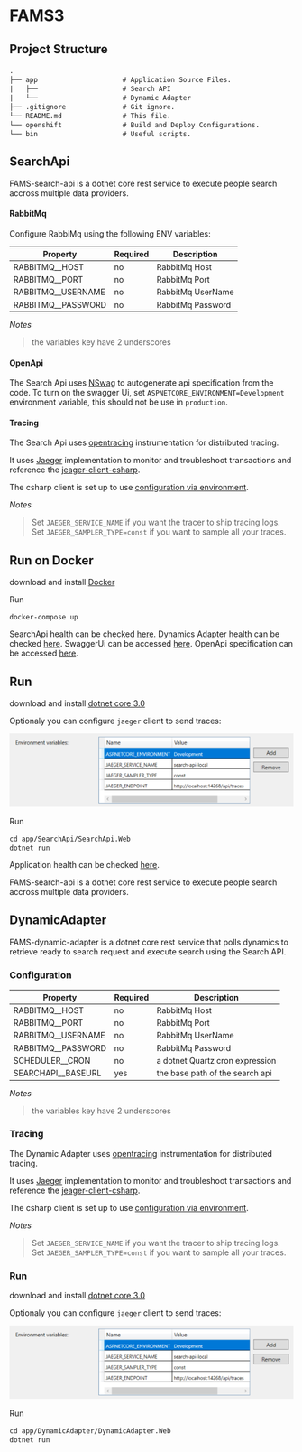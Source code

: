 # FAMS3



## Project Structure

    .
    ├── app                     # Application Source Files.
    |   ├──                     # Search API
    |   └──                     # Dynamic Adapter
    ├── .gitignore              # Git ignore.
    └── README.md               # This file.
    └── openshift               # Build and Deploy Configurations.
    └── bin                     # Useful scripts.

## SearchApi

FAMS-search-api is a dotnet core rest service to execute people search accross multiple data providers.


#### RabbitMq

Configure RabbiMq using the following ENV variables:

| Property | Required | Description |
| --- | --- | --- |
| RABBITMQ__HOST | no | RabbitMq Host |
| RABBITMQ__PORT | no | RabbitMq Port |
| RABBITMQ__USERNAME | no | RabbitMq UserName |
| RABBITMQ__PASSWORD | no | RabbitMq Password |

*Notes*

> the variables key have 2 underscores

#### OpenApi

The Search Api uses [NSwag](https://github.com/RicoSuter/NSwag) to autogenerate api specification from the code.
To turn on the swagger Ui, set `ASPNETCORE_ENVIRONMENT=Development` environment variable, this should not be use in `production`.

#### Tracing

The Search Api uses [opentracing](https://opentracing.io/) instrumentation for distributed tracing.

It uses [Jaeger](https://www.jaegertracing.io/) implementation to monitor and troubleshoot transactions and reference the [jeager-client-csharp](https://github.com/jaegertracing/jaeger-client-csharp).

The csharp client is set up to use [configuration via environment](https://github.com/jaegertracing/jaeger-client-csharp#configuration-via-environment).

*Notes*

> Set `JAEGER_SERVICE_NAME` if you want the tracer to ship tracing logs.  
> Set `JAEGER_SAMPLER_TYPE=const` if you want to sample all your traces.

## Run on Docker

download and install [Docker](https://www.docker.com)

Run

```shell
docker-compose up
```

SearchApi health can be checked [here](http://localhost:5050/health).
Dynamics Adapter health can be checked [here](http://localhost:5060/health).
SwaggerUi can be accessed [here](http://localhost:5050/swagger).
OpenApi specification can be accessed [here](http://localhost:5050/swagger/v1/swagger.json).

## Run

download and install [dotnet core 3.0](https://dotnet.microsoft.com/download/dotnet-core/3.0)

Optionaly you can configure `jaeger` client to send traces:

![asp-config](docs/aspnet.configuration.env.png)

Run

```shell
cd app/SearchApi/SearchApi.Web
dotnet run
```

Application health can be checked [here](http://localhost:5000/health).

FAMS-search-api is a dotnet core rest service to execute people search accross multiple data providers.

## DynamicAdapter

FAMS-dynamic-adapter is a dotnet core rest service that polls dynamics to retrieve ready to search request and execute search using the Search API.

### Configuration

| Property | Required | Description |
| --- | --- | --- |
| RABBITMQ__HOST | no | RabbitMq Host |
| RABBITMQ__PORT | no | RabbitMq Port |
| RABBITMQ__USERNAME | no | RabbitMq UserName |
| RABBITMQ__PASSWORD | no | RabbitMq Password |
| SCHEDULER__CRON | no | a dotnet Quartz cron expression |
| SEARCHAPI__BASEURL | yes | the base path of the search api |

*Notes*

> the variables key have 2 underscores

### Tracing

The Dynamic Adapter uses [opentracing](https://opentracing.io/) instrumentation for distributed tracing.

It uses [Jaeger](https://www.jaegertracing.io/) implementation to monitor and troubleshoot transactions and reference the [jeager-client-csharp](https://github.com/jaegertracing/jaeger-client-csharp).

The csharp client is set up to use [configuration via environment](https://github.com/jaegertracing/jaeger-client-csharp#configuration-via-environment).

*Notes*

> Set `JAEGER_SERVICE_NAME` if you want the tracer to ship tracing logs.  
> Set `JAEGER_SAMPLER_TYPE=const` if you want to sample all your traces.

### Run

download and install [dotnet core 3.0](https://dotnet.microsoft.com/download/dotnet-core/3.0)

Optionaly you can configure `jaeger` client to send traces:

![asp-config](docs/aspnet.configuration.env.png)

Run

```shell
cd app/DynamicAdapter/DynamicAdapter.Web
dotnet run
```
